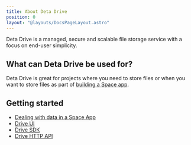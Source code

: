 ```yaml
---
title: About Deta Drive
position: 0
layout: "@layouts/DocsPageLayout.astro"
---
```


Deta Drive is a managed, secure and scalable file storage service with a focus on end-user simplicity.

## What can Deta Drive be used for?

Deta Drive is great for projects where you need to store files or when you want to store files as part of [building a Space app](/docs/en/basics/data).

## Getting started

- [Dealing with data in a Space App](/docs/en/basics/data)
- [Drive UI](/docs/en/reference/drive/drive_ui)
- [Drive SDK](/docs/en/reference/drive/sdk)
- [Drive HTTP API](/docs/en/reference/drive/HTTP)
